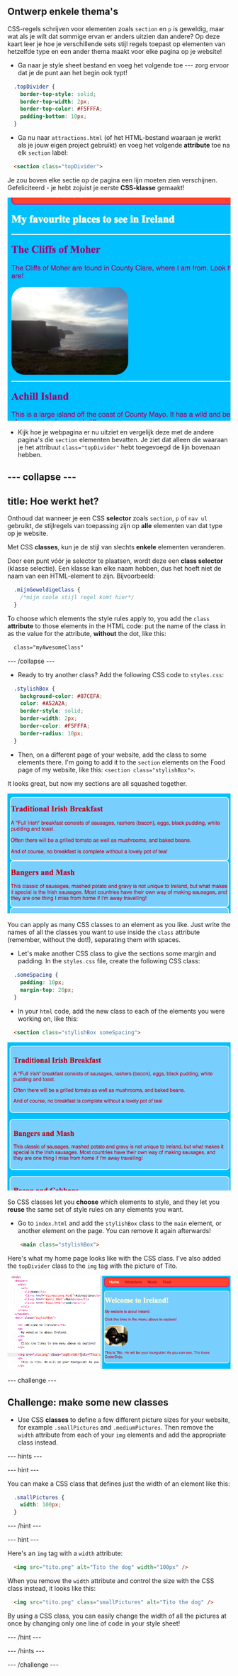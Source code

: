 ## Ontwerp enkele thema's

CSS-regels schrijven voor elementen zoals `section` en `p` is geweldig, maar wat als je wilt dat sommige ervan er anders uitzien dan andere? Op deze kaart leer je hoe je verschillende sets stijl regels toepast op elementen van hetzelfde type en een ander thema maakt voor elke pagina op je website!

+ Ga naar je style sheet bestand en voeg het volgende toe \--- zorg ervoor dat je de punt aan het begin ook typt!

```css
  .topDivider {
    border-top-style: solid;
    border-top-width: 2px;
    border-top-color: #F5FFFA;
    padding-bottom: 10px;
  }
```

+ Ga nu naar `attractions.html` (of het HTML-bestand waaraan je werkt als je jouw eigen project gebruikt) en voeg het volgende **attribute** toe na elk `section` label:

```html
  <section class="topDivider">
```

Je zou boven elke sectie op de pagina een lijn moeten zien verschijnen. Gefeliciteerd - je hebt zojuist je eerste **CSS-klasse** gemaakt!

![Page with lines in between the sections](images/sectionsWithTopBorder.png)

+ Kijk hoe je webpagina er nu uitziet en vergelijk deze met de andere pagina's die `section` elementen bevatten. Je ziet dat alleen die waaraan je het attribuut `class="topDivider"` hebt toegevoegd de lijn bovenaan hebben.

## \--- collapse \---

## title: Hoe werkt het?

Onthoud dat wanneer je een CSS **selector** zoals `section`, `p` of `nav ul` gebruikt, de stijlregels van toepassing zijn op **alle** elementen van dat type op je website.

Met CSS **classes**, kun je de stijl van slechts **enkele** elementen veranderen.

Door een punt vóór je selector te plaatsen, wordt deze een **class selector** (klasse selectie). Een klasse kan elke naam hebben, dus het hoeft niet de naam van een HTML-element te zijn. Bijvoorbeeld:

```css
  .mijnGeweldigeClass {
    /*mijn coole stijl regel komt hier*/
  }
```

To choose which elements the style rules apply to, you add the `class` **attribute** to those elements in the HTML code: put the name of the class in as the value for the attribute, **without** the dot, like this:

```html
  class="myAwesomeClass"
```

\--- /collapse \---

+ Ready to try another class? Add the following CSS code to `styles.css`:

```css
  .stylishBox {
    background-color: #87CEFA;
    color: #A52A2A;
    border-style: solid;
    border-width: 2px;
    border-color: #F5FFFA;
    border-radius: 10px;
  }
```

+ Then, on a different page of your website, add the class to some elements there. I'm going to add it to the `section` elements on the Food page of my website, like this: `<section class="stylishBox">`.

It looks great, but now my sections are all squashed together.

![Nice looking sections squashed together](images/squashedSections.png)

You can apply as many CSS classes to an element as you like. Just write the names of all the classes you want to use inside the `class` attribute (remember, without the dot!), separating them with spaces.

+ Let's make another CSS class to give the sections some margin and padding. In the `styles.css` file, create the following CSS class:

```css
  .someSpacing {
    padding: 10px;
    margin-top: 20px;
  }
```

+ In your `html` code, add the new class to each of the elements you were working on, like this:

```html
  <section class="stylishBox someSpacing">
```

![Sections with margin and padding added](images/sectionsWithSpacing.png)

So CSS classes let you **choose** which elements to style, and they let you **reuse** the same set of style rules on any elements you want.

+ Go to `index.html` and add the `stylishBox` class to the `main` element, or another element on the page. You can remove it again afterwards!

```html
    <main class="stylishBox">   
```

Here's what my home page looks like with the CSS class. I've also added the `topDivider` class to the `img` tag with the picture of Tito.

![CSS classes being used on the home page](images/homePageWithClasses.png)

\--- challenge \---

## Challenge: make some new classes

+ Use CSS **classes** to define a few different picture sizes for your website, for example `.smallPictures` and `.mediumPictures`. Then remove the `width` attribute from each of your `img` elements and add the appropriate class instead.

\--- hints \---

\--- hint \---

You can make a CSS class that defines just the width of an element like this:

```css
  .smallPictures {
    width: 100px;
  }
```

\--- /hint \---

\--- hint \---

Here's an `img` tag with a `width` attribute:

```html
  <img src="tito.png" alt="Tito the dog" width="100px" />       
```

When you remove the `width` attribute and control the size with the CSS class instead, it looks like this:

```html
  <img src="tito.png" class="smallPictures" alt="Tito the dog" />       
```

By using a CSS class, you can easily change the width of all the pictures at once by changing only one line of code in your style sheet!

\--- /hint \---

\--- /hints \---

\--- /challenge \---